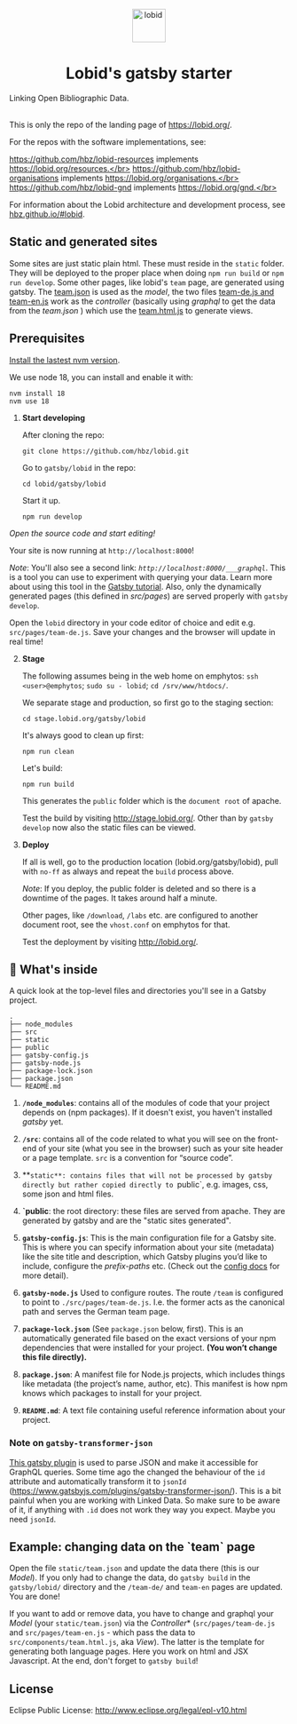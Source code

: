 <p align="center">
  <a href="https://www.lobid.org/">
    <img alt="lobid" src="https://lobid.org/images/lobid.png" width="60" />
  </a>
</p>
<h1 align="center">
  Lobid's gatsby starter
</h1>
Linking Open Bibliographic Data. </br></br>

This is only the repo of the landing page of https://lobid.org/.

For the repos with the software implementations, see:

https://github.com/hbz/lobid-resources implements https://lobid.org/resources.</br>
https://github.com/hbz/lobid-organisations implements https://lobid.org/organisations.</br>
https://github.com/hbz/lobid-gnd implements https://lobid.org/gnd.</br>

For information about the Lobid architecture and development process, see [hbz.github.io/#lobid](https://hbz.github.io/#lobid).

<h2> Static and generated sites </h2>

Some sites are just static plain html. These must reside in the `static` folder. They will be deployed to the proper place when doing `npm run build` or `npm run develop`.
Some other pages, like lobid's `team` page, are generated using gatsby. The [team.json](https://github.com/hbz/lobid/tree/master/gatsby/lobid/static/team.json) is used as the _model_, the two files [team-de.js and team-en.js](https:/github.com/hbz/lobid/tree/master/gatsby/lobid/src/pages/) work as the _controller_ (basically using _graphql_ to get the data from the _team.json_ ) which use the
[team.html.js](https:/github.com/hbz/lobid/tree/master/gatsby/lobid/src/components/team.html.js) to generate views.

## Prerequisites

[Install the lastest nvm version](https://github.com/nvm-sh/nvm#installing-and-updating).

We use node 18, you can install and enable it with:

```shell
nvm install 18
nvm use 18
```

1. **Start developing**
   
   After cloning the repo:
   
   ```shell
   git clone https://github.com/hbz/lobid.git
   ```
   
   Go to `gatsby/lobid` in the repo:
   
   ```shell
   cd lobid/gatsby/lobid
   ```
   
   Start it up.

   ```shell
   npm run develop
   ```

 *Open the source code and start editing!*

   Your site is now running at `http://localhost:8000`!

   *Note*: You'll also see a second link: _`http://localhost:8000/___graphql`_. This is a tool you can use to experiment with querying your data. Learn more about using this tool in the [Gatsby tutorial](https://www.gatsbyjs.org/tutorial/part-five/#introducing-graphiql).
   Also, only the dynamically generated pages (this defined in _src/pages_) are served properly with `gatsby develop`.

   Open the `lobid` directory in your code editor of choice and edit e.g. `src/pages/team-de.js`. Save your changes and the browser will update in real time!

2. **Stage**

   The following assumes being in the web home on emphytos: `ssh <user>@emphytos`; `sudo su - lobid`; `cd /srv/www/htdocs/`.

   We separate stage and production, so first go to the staging section:
   ```shell
   cd stage.lobid.org/gatsby/lobid
   ```
   
   It's always good to clean up first:
   ```shell
   npm run clean
   ```
   Let's build:
   ```shell
   npm run build
   ```

   This generates the `public` folder which is the `document root` of apache.

   Test the build by visiting http://stage.lobid.org/. Other than by `gatsby develop` now also the static files can be viewed.

3. **Deploy**

   If all is well, go to the production location (lobid.org/gatsby/lobid), pull with `no-ff` as always and repeat the `build` process above.

   *Note*: 
   If you deploy, the public folder is deleted and so there is a downtime of the pages. It takes around half a minute.

   Other pages, like `/download`, `/labs` etc. are configured to another document root, see the `vhost.conf` on emphytos for that.
   
   Test the deployment by visiting http://lobid.org/.

## 🧐 What's inside

A quick look at the top-level files and directories you'll see in a Gatsby project.

    .
    ├── node_modules
    ├── src
    ├── static
    ├── public
    ├── gatsby-config.js
    ├── gatsby-node.js
    ├── package-lock.json
    ├── package.json
    └── README.md

1. **`/node_modules`**: contains all of the modules of code that your project depends on (npm packages). If it doesn't exist, you haven't installed _gatsby_ yet.

2. **`/src`**: contains all of the code related to what you will see on the front-end of your site (what you see in the browser) such as your site header or a page template. `src` is a convention for “source code”.

3. **`static**: contains files that will not be processed by gatsby directly but rather copied directly to `public`, e.g. images, css, some json and html files.

4. **`public**: the root directory: these files are served from apache. They are generated by gatsby and are the "static sites generated".

5. **`gatsby-config.js`**: This is the main configuration file for a Gatsby site. This is where you can specify information about your site (metadata) like the site title and description, which Gatsby plugins you’d like to include, configure the _prefix-paths_ etc. (Check out the [config docs](https://www.gatsbyjs.org/docs/gatsby-config/) for more detail).

6. **`gatsby-node.js`** Used to configure routes. The route `/team` is configured to point to `./src/pages/team-de.js`. I.e. the former acts as the canonical path and serves the German team page.

7. **`package-lock.json`** (See `package.json` below, first). This is an automatically generated file based on the exact versions of your npm dependencies that were installed for your project. **(You won’t change this file directly).**

8. **`package.json`**: A manifest file for Node.js projects, which includes things like metadata (the project’s name, author, etc). This manifest is how npm knows which packages to install for your project.

9. **`README.md`**: A text file containing useful reference information about your project.

### Note on `gatsby-transformer-json`

[This gatsby plugin](https://www.gatsbyjs.com/plugins/gatsby-transformer-json/) is used to parse JSON and make it accessible for GraphQL queries.
Some time ago the changed the behaviour of the `id` attribute and automatically transform it to `jsonId` (https://www.gatsbyjs.com/plugins/gatsby-transformer-json/).
This is a bit painful when you are working with Linked Data.
So make sure to be aware of it, if anything with `.id` does not work they way you expect.
Maybe you need `jsonId`.

<h2> Example: changing data on the `team` page </h2>
  
  Open the file `static/team.json` and update the data there (this is our *Model*).
  If you only had to change the data, do `gatsby build` in the `gatsby/lobid/` directory and the `/team-de/` and `team-en` pages are updated. You are done!
  
  If you want to add or remove data, you have to change and graphql your *Model* (your `static/team.json`) via the *Controller** (`src/pages/team-de.js` and `src/pages/team-en.js` - which pass the data to `src/components/team.html.js`, aka *View*). The latter is the template for generating both language pages. Here you work on html and JSX Javascript. At the end, don't forget to `gatsby build`!


<h2>  License </h2>

Eclipse Public License: http://www.eclipse.org/legal/epl-v10.html
 
